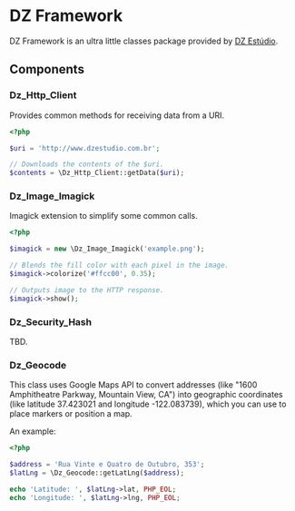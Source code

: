 DZ Framework
============

DZ Framework is an ultra little classes package provided by [DZ Estúdio](http://www.dzestudio.com.br).

Components
----------

### Dz\_Http\_Client

Provides common methods for receiving data from a URI.

``` php
<?php

$uri = 'http://www.dzestudio.com.br';

// Downloads the contents of the $uri.
$contents = \Dz_Http_Client::getData($uri);
```

### Dz\_Image\_Imagick

Imagick extension to simplify some common calls.

``` php
<?php

$imagick = new \Dz_Image_Imagick('example.png');

// Blends the fill color with each pixel in the image.
$imagick->colorize('#ffcc00', 0.35);

// Outputs image to the HTTP response.
$imagick->show();
```

### Dz\_Security\_Hash

TBD.

### Dz_Geocode

This class uses Google Maps API to convert addresses (like "1600 Amphitheatre Parkway, Mountain View, CA") into geographic coordinates (like latitude 37.423021 and longitude -122.083739), which you can use to place markers or position a map.

An example:

``` php
<?php

$address = 'Rua Vinte e Quatro de Outubro, 353';
$latLng = \Dz_Geocode::getLatLng($address);

echo 'Latitude: ', $latLng->lat, PHP_EOL;
echo 'Longitude: ', $latLng->lng, PHP_EOL;
```